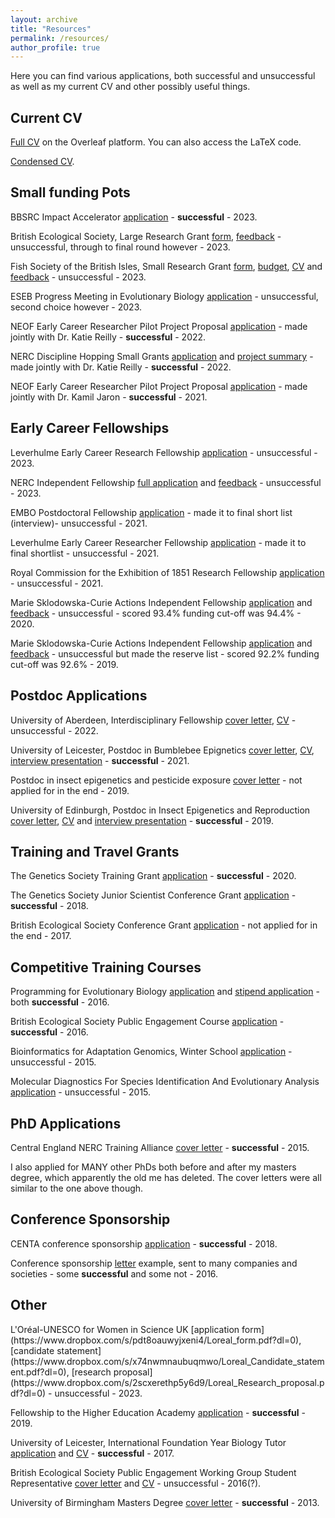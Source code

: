 ```yaml
---
layout: archive
title: "Resources"
permalink: /resources/
author_profile: true
---
```


Here you can find various applications, both successful and unsuccessful as well as my current CV and other possibly useful things.

<h2>Current CV</h2>

[Full CV](https://www.overleaf.com/read/xyhzbnmtmppp) on the Overleaf platform. You can also access the LaTeX code.

[Condensed CV](https://www.overleaf.com/read/dqxkdyfxfqsj).

<h2>Small funding Pots</h2>

BBSRC Impact Accelerator [application](https://www.dropbox.com/s/kj1od9dt66w1odi/BBSRC%20IAA%20application%20form%20PoC%20Hollie%20Marshall.pdf?dl=0) - **successful** - 2023. 

British Ecological Society, Large Research Grant [form](https://www.dropbox.com/s/b5xjgo9gzhwh7tn/LRB23_1005.pdf?dl=0), [feedback](https://www.dropbox.com/scl/fi/r0joqk9phpcnohpg6husy/BES_2023_round2_feedback.docx?rlkey=f4f72htj6kvuftbxv47eccbv0&dl=0) - unsuccessful, through to final round however - 2023.

Fish Society of the British Isles, Small Research Grant [form](https://www.dropbox.com/s/l7sy7iiqkguqcw0/FSBI_form.pdf?dl=0), [budget](https://www.dropbox.com/s/ds995ok8m5qm7yk/FSBI_Research-Grant-Budget-Hollie-Marshall.pdf?dl=0), [CV](https://www.dropbox.com/s/338et46u8d59zzq/FSBI_CV-Hollie-Marshall.pdf?dl=0) and [feedback](https://www.dropbox.com/s/gketurhsxsmzi98/FSBI_feedback_2023.pdf?dl=0) - unsuccessful - 2023.

ESEB Progress Meeting in Evolutionary Biology [application](https://www.dropbox.com/s/a2o2c94yhyq5onw/Epi_in_EcoEvo.pdf?dl=0) - unsuccessful, second choice however - 2023.

NEOF Early Career Researcher Pilot Project Proposal [application](https://www.dropbox.com/s/zo0qvdhu9m4gsbz/NEOF_2022.pdf?dl=0) - made jointly with Dr. Katie Reilly - **successful** - 2022.

NERC Discipline Hopping Small Grants [application](https://www.dropbox.com/s/jc78ae1pxq0rzsv/HM_Application_form.pdf?dl=0) and [project summary](https://www.dropbox.com/s/603bte4v7731cbu/HM_2page_summary.pdf?dl=0) - made jointly with Dr. Katie Reilly - **successful** - 2022.

NEOF Early Career Researcher Pilot Project Proposal [application](https://www.dropbox.com/s/dkcbb9ebnf2klzm/HM_NEOF_ECR_Pilot_Scheme_2021.pdf?dl=0) - made jointly with Dr. Kamil Jaron - **successful** - 2021.


<h2>Early Career Fellowships</h2>

Leverhulme Early Career Research Fellowship [application](https://www.dropbox.com/s/4o0ti9ykfb2vn22/Leverhulme_2023_dedacted.pdf?dl=0) - unsuccessful - 2023.

NERC Independent Fellowship [full application](https://www.dropbox.com/s/14zva7k0kshzc86/jes-2726477.pdf?dl=0) and [feedback](https://www.dropbox.com/s/o9xo3aik1e8m9ov/NERC_feedback_2022.pdf?dl=0) - unsuccessful - 2023.

EMBO Postdoctoral Fellowship [application](https://www.dropbox.com/s/0tov0gnwgqny16r/EMBO_long_term_fellowship.pdf?dl=0) - made it to final short list (interview)- unsuccessful - 2021.

Leverhulme Early Career Researcher Fellowship [application](https://www.dropbox.com/s/czwz0dk3yh1j4py/Leverhulme_ECR_Fellowship_2021.pdf?dl=0) - made it to final shortlist - unsuccessful - 2021.

Royal Commission for the Exhibition of 1851 Research Fellowship [application](https://www.dropbox.com/s/c80ihzwfesdqefa/Royal_Commission_of_1851_Research_Fellowship_2021.pdf?dl=0) - unsuccessful - 2021.

Marie Sklodowska-Curie Actions Independent Fellowship [application](https://www.dropbox.com/s/n06vkmc7im387dx/HM_MSCA_Independent_fellowship_2020_unsuccessful.pdf?dl=0) and [feedback](https://www.dropbox.com/s/r9d162h1bfsptws/HM_MSCA_2020_feedback.pdf?dl=0) - unsuccessful - scored 93.4% funding cut-off was 94.4% - 2020.

Marie Sklodowska-Curie Actions Independent Fellowship [application](https://www.dropbox.com/s/lh6n9v0axucj6i6/Final_proposal.pdf?dl=0) and [feedback](https://www.dropbox.com/s/ypoa6xfgklqv0ih/882722_EpiSpider_ESR.pdf?dl=0) - unsuccessful but made the reserve list - scored 92.2% funding cut-off was 92.6% - 2019.


<h2>Postdoc Applications</h2>

University of Aberdeen, Interdisciplinary Fellowship [cover letter](https://www.dropbox.com/s/a4pr2t5eo4sj5kt/Cover_letter_Hollie_Marshall.pdf?dl=0), [CV](https://www.dropbox.com/s/7owdtuwg47d7gtw/CV_Hollie_Marshall.pdf?dl=0) - unsuccessful - 2022.

University of Leicester, Postdoc in Bumblebee Epignetics [cover letter](https://www.dropbox.com/s/6fd938nx352jueu/Leicester_cover_letter.pdf?dl=0), [CV](https://www.dropbox.com/s/ohzrym5tl8a9yq9/CV_Leicester_2021.pdf?dl=0), [interview presentation](https://www.dropbox.com/s/j1fiys04o5t70n0/Leicester_job_talk.pptx?dl=0) - **successful** - 2021.

Postdoc in insect epigenetics and pesticide exposure [cover letter](https://www.dropbox.com/s/bply7yu3qvtuq6z/exeter_app.pdf?dl=0) - not applied for in the end - 2019.

University of Edinburgh, Postdoc in Insect Epigenetics and Reproduction [cover letter](https://www.dropbox.com/s/ktpmn0b8x3nbajj/Hollie_Marshall_Cover_Letter.pdf?dl=0), [CV](https://www.dropbox.com/s/0ztj72ji82eb68h/Edinburgh_CV.pdf?dl=0) and [interview presentation](https://www.dropbox.com/s/ggn37uytowu4q1w/Interview_Edinburgh.pdf?dl=0) - **successful** - 2019.


<h2>Training and Travel Grants</h2>

The Genetics Society Training Grant [application](https://www.dropbox.com/s/9cg5j76rzfrmitw/HM_Genetics_Society_Training_Grant_2020_successful.pdf?dl=0) - **successful** - 2020.

The Genetics Society Junior Scientist Conference Grant [application](https://www.dropbox.com/s/pr7k1w52bgetopl/Genetics_application_Hollie.pdf?dl=0) - **successful** - 2018.

British Ecological Society Conference Grant [application](https://www.dropbox.com/s/vpobeg1eoh694ut/BES%20CONFERENCE%20GRANT%20APPLICATION%20INFO.pdf?dl=0) - not applied for in the end - 2017.


<h2>Competitive Training Courses</h2>

Programming for Evolutionary Biology [application](https://www.dropbox.com/s/ggg0hbqssu1kv5e/Hollie_Marshall_Motivation_Letter.pdf?dl=0) and [stipend application](https://www.dropbox.com/s/wcg4fvkyxxq15nq/Hollie_Marshall_Stipend_Application.pdf?dl=0) - both **successful** - 2016.

British Ecological Society Public Engagement Course [application](https://www.dropbox.com/s/71t3he8bxs3fwnu/BES_PubEngage_Training_Application.pdf?dl=0) - **successful** - 2016.

Bioinformatics for Adaptation Genomics, Winter School [application](https://www.dropbox.com/s/9tt892n17upinpl/B%40G_Application_Hollie_Marshall.pdf?dl=0) - unsuccessful - 2015.

Molecular Diagnostics For Species Identification And Evolutionary Analysis [application](https://www.dropbox.com/s/yq03p7qc3l2md2f/Molec_Course_app_Hollie_Marshall.pdf?dl=0) - unsuccessful - 2015.

<h2>PhD Applications</h2>

Central England NERC Training Alliance [cover letter](https://www.dropbox.com/s/s2ttgu6iypys88e/PhD_Personal_Statement.pdf?dl=0) - **successful** - 2015.

I also applied for MANY other PhDs both before and after my masters degree, which apparently the old me has deleted. The cover letters were all similar to the one above though. 

<h2>Conference Sponsorship</h2>

CENTA conference sponsorship [application](https://www.dropbox.com/s/q4if6sk03vj7zdt/hollie_conference_sponsorship_request.pdf?dl=0) - **successful** - 2018.

Conference sponsorship [letter](https://www.dropbox.com/s/0j2i3v1r1ccudxi/royal_commison_invite.pdf?dl=0) example, sent to many companies and societies - some **successful** and some not - 2016.

<h2>Other</h2>
L'Oréal-UNESCO for Women in Science UK [application form](https://www.dropbox.com/s/pdt8oauwyjxeni4/Loreal_form.pdf?dl=0), [candidate statement](https://www.dropbox.com/s/x74nwmnaubuqmwo/Loreal_Candidate_statement.pdf?dl=0), [research proposal](https://www.dropbox.com/s/2scxerethp5y6d9/Loreal_Research_proposal.pdf?dl=0) - unsuccessful - 2023.

Fellowship to the Higher Education Academy [application](https://www.dropbox.com/s/v74jvfsfi7kcxiz/H%20Marshall%20FHEA1.pdf?dl=0) - **successful** - 2019.

University of Leicester, International Foundation Year Biology Tutor [application](https://www.dropbox.com/s/ot13hf1ymdkhs0w/Tutor_App_form.pdf?dl=0) and [CV](https://www.dropbox.com/s/ffbp0nw8mr0zktr/Tutoring_CV.pdf?dl=0) - **successful** - 2017.

British Ecological Society Public Engagement Working Group Student Representative [cover letter](https://www.dropbox.com/s/sgxb5lrxq3fwl2u/BES_Rep_Cover_Letter.pdf?dl=0) and [CV](https://www.dropbox.com/s/g6418z79giqr5wu/BES_Rep_CV.pdf?dl=0) - unsuccessful - 2016(?).

University of Birmingham Masters Degree [cover letter](https://www.dropbox.com/s/x3mn1q22hypogb7/Masters_Cover_Letter.pdf?dl=0) - **successful** - 2013.



